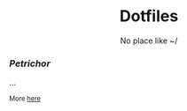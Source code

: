 <p align = "center"><h1 align="center">Dotfiles</h1></p>
<p align = "center">No place like ~/</p>

### <i>Petrichor</i>
...

<sub>More [here](old.md)</sub>